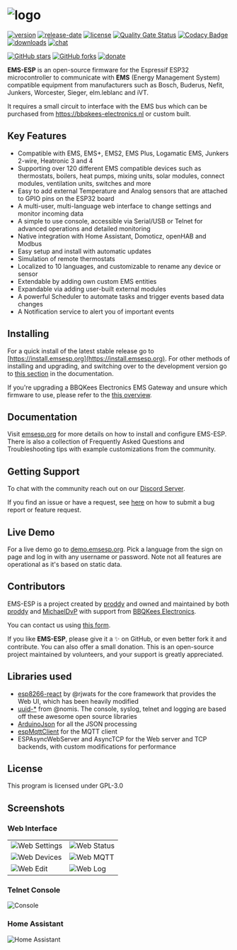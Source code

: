 # ![logo](media/EMS-ESP_logo_dark.png)

[![version](https://img.shields.io/github/release/emsesp/EMS-ESP32.svg?label=Latest%20Release)](https://github.com/emsesp/EMS-ESP32/blob/main/CHANGELOG.md)
[![release-date](https://img.shields.io/github/release-date/emsesp/EMS-ESP32.svg?label=Released)](https://github.com/emsesp/EMS-ESP32/commits/main)
[![license](https://img.shields.io/github/license/emsesp/EMS-ESP32.svg)](LICENSE)
[![Quality Gate Status](https://sonarcloud.io/api/project_badges/measure?project=emsesp_EMS-ESP32&metric=alert_status)](https://sonarcloud.io/summary/new_code?id=emsesp_EMS-ESP32)
[![Codacy Badge](https://app.codacy.com/project/badge/Grade/9441142f49424ef891e8f5251866ee6b)](https://app.codacy.com/gh/emsesp/EMS-ESP32/dashboard?utm_source=gh&utm_medium=referral&utm_content=&utm_campaign=Badge_grade)
[![downloads](https://img.shields.io/github/downloads/emsesp/EMS-ESP32/total.svg)](https://github.com/emsesp/EMS-ESP32/releases)
[![chat](https://img.shields.io/discord/816637840644505620.svg?style=flat-square&color=blueviolet)](https://discord.gg/3J3GgnzpyT)

[![GitHub stars](https://img.shields.io/github/stars/emsesp/EMS-ESP32.svg?style=social&label=Star)](https://github.com/emsesp/EMS-ESP32/stargazers)
[![GitHub forks](https://img.shields.io/github/forks/emsesp/EMS-ESP32.svg?style=social&label=Fork)](https://github.com/emsesp/EMS-ES32P/network)
[![donate](https://img.shields.io/badge/donate-PayPal-blue.svg)](https://www.paypal.com/paypalme/prderbyshire/2)

**EMS-ESP** is an open-source firmware for the Espressif ESP32 microcontroller to communicate with **EMS** (Energy Management System) compatible equipment from manufacturers such as Bosch, Buderus, Nefit, Junkers, Worcester, Sieger, elm.leblanc and iVT.

It requires a small circuit to interface with the EMS bus which can be purchased from <https://bbqkees-electronics.nl> or custom built.

## **Key Features**

- Compatible with EMS, EMS+, EMS2, EMS Plus, Logamatic EMS, Junkers 2-wire, Heatronic 3 and 4
- Supporting over 120 different EMS compatible devices such as thermostats, boilers, heat pumps, mixing units, solar modules, connect modules, ventilation units, switches and more
- Easy to add external Temperature and Analog sensors that are attached to GPIO pins on the ESP32 board
- A multi-user, multi-language web interface to change settings and monitor incoming data
- A simple to use console, accessible via Serial/USB or Telnet for advanced operations and detailed monitoring
- Native integration with Home Assistant, Domoticz, openHAB and Modbus
- Easy setup and install with automatic updates
- Simulation of remote thermostats
- Localized to 10 languages, and customizable to rename any device or sensor
- Extendable by adding own custom EMS entities
- Expandable via adding user-built external modules
- A powerful Scheduler to automate tasks and trigger events based data changes
- A Notification service to alert you of important events

## **Installing**

For a quick install of the latest stable release go to [https://install.emsesp.org](https://install.emsesp.org). For other methods of installing and upgrading, and switching over to the development version go to [this section](https://emsesp.org/Getting-Started/#first-time-install) in the documentation.

If you're upgrading a BBQKees Electronics EMS Gateway and unsure which firmware to use, please refer to the [this overview](https://emsesp.org/Getting-Started/#bbqkees-electronics-ems-gateway).

## **Documentation**

Visit [emsesp.org](https://emsesp.org) for more details on how to install and configure EMS-ESP. There is also a collection of Frequently Asked Questions and Troubleshooting tips with example customizations from the community.

## **Getting Support**

To chat with the community reach out on our [Discord Server](https://discord.gg/3J3GgnzpyT).

If you find an issue or have a request, see [here](https://emsesp.org/Support/) on how to submit a bug report or feature request.

## **Live Demo**

For a live demo go to [demo.emsesp.org](https://demo.emsesp.org). Pick a language from the sign on page and log in with any username or password. Note not all features are operational as it's based on static data.

## **Contributors**

EMS-ESP is a project created by [proddy](https://github.com/proddy) and owned and maintained by both [proddy](https://github.com/proddy) and [MichaelDvP](https://github.com/MichaelDvP) with support from [BBQKees Electronics](https://bbqkees-electronics.nl).

You can contact us using [this form](https://emsesp.org/Contact/).

If you like **EMS-ESP**, please give it a ✨ on GitHub, or even better fork it and contribute. You can also offer a small donation. This is an open-source project maintained by volunteers, and your support is greatly appreciated.

## **Libraries used**

- [esp8266-react](https://github.com/rjwats/esp8266-react) by @rjwats for the core framework that provides the Web UI, which has been heavily modified
- [uuid-\*](https://github.com/nomis/mcu-uuid-console) from @nomis. The console, syslog, telnet and logging are based off these awesome open source libraries
- [ArduinoJson](https://github.com/bblanchon/ArduinoJson) for all the JSON processing
- [espMqttClient](https://github.com/bertmelis/espMqttClient) for the MQTT client
- ESPAsyncWebServer and AsyncTCP for the Web server and TCP backends, with custom modifications for performance

## **License**

This program is licensed under GPL-3.0

## **Screenshots**

### Web Interface

|                                    |                                  |
| ---------------------------------- | -------------------------------- |
| ![Web Settings](media/web_settings.png) | ![Web Status](media/web_status.png) |
| ![Web Devices](media/web_devices.png)  | ![Web MQTT](media/web_mqtt.png)   |
| ![Web Edit](media/web_edit.png)     | ![Web Log](media/web_log.png)    |

### Telnet Console

![Console](media/console0.png)

### Home Assistant

![Home Assistant](media/ha_lovelace.png)
